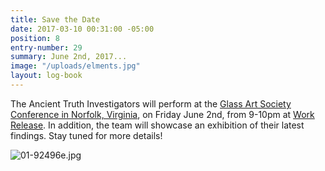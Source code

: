 ```yaml
---
title: Save the Date
date: 2017-03-10 00:31:00 -05:00
position: 8
entry-number: 29
summary: June 2nd, 2017...
image: "/uploads/elments.jpg"
layout: log-book
---
```


The Ancient Truth Investigators will perform at the [Glass Art Society Conference in Norfolk, Virginia](https://www.glassart.org/2017travelvenuesattractions.html), on Friday June 2nd, from 9-10pm at [Work Release](http://workreleasenorfolk.com/). In addition, the team will showcase an exhibition of their latest findings. Stay tuned for more details!

![01-92496e.jpg](/uploads/01-92496e.jpg)